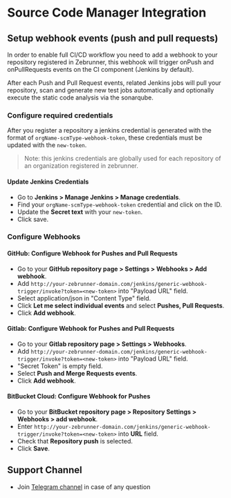 # Source Code Manager Integration

## Setup webhook events (push and pull requests)

 In order to enable full CI/CD workflow you need to add a webhook to your repository registered in Zebrunner, this webhook will trigger onPush and onPullRequests events on the CI component (Jenkins by default). 
 
 After each Push and Pull Request events, related Jenkins jobs will pull your repository, scan and generate new test jobs automatically and optionally execute the static code analysis via the sonarqube.
 
### Configure required credentials

After you register a repository a jenkins credential is generated with the format of `orgName-scmType-webhook-token`, these credentials must be updated with the `new-token`.
> Note: this jenkins credentials are globally used for each repository of an organization registered in zebrunner.

#### Update Jenkins Credentials

  * Go to **Jenkins > Manage Jenkins > Manage credentials**.
  * Find your `orgName-scmType-webhook-token` credential and click on the ID.
  * Update the **Secret text** with your `new-token`.
  * Click save.
   
### Configure Webhooks

#### GitHub: Configure Webhook for Pushes and Pull Requests
  * Go to your **GitHub repository page > Settings > Webhooks > Add webhook**.
  * Add `http://your-zebrunner-domain.com/jenkins/generic-webhook-trigger/invoke?token=<new-token>` into "Payload URL" field.
  * Select application/json in "Content Type" field.
  * Click **Let me select individual events** and select **Pushes, Pull Requests**.
  * Click **Add webhook**.
   
#### Gitlab: Configure Webhook for Pushes and Pull Requests 
  * Go to your **Gitlab repository page > Settings > Webhooks**.
  * Add `http://your-zebrunner-domain.com/jenkins/generic-webhook-trigger/invoke?token=<new-token>` into "Payload URL" field.
  * "Secret Token" is empty field.
  * Select **Push and Merge Requests events**.
  * Click **Add webhook**.
   
#### BitBucket Cloud: Configure Webhook for Pushes
  * Go to your **BitBucket repository page > Repository Settings > Webhooks > add webhook**.
  * Enter `http://your-zebrunner-domain.com/jenkins/generic-webhook-trigger/invoke?token=<new-token>` into **URL** field.
  * Check that **Repository push** is selected.
  * Click **Save**.

## Support Channel

  * Join [Telegram channel](https://t.me/zebrunner) in case of any question
